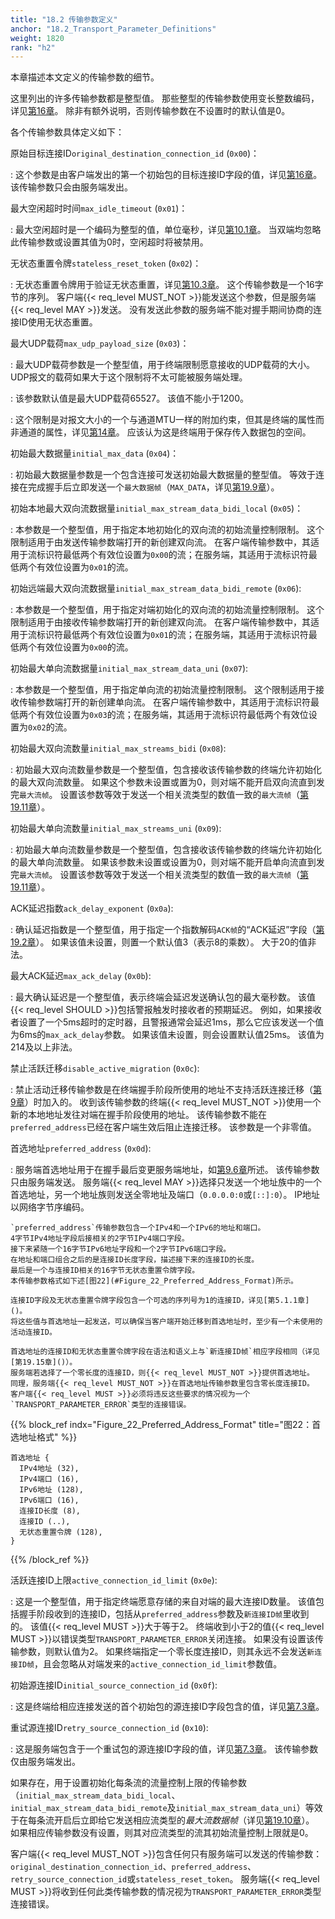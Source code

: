 ```yaml
---
title: "18.2 传输参数定义"
anchor: "18.2_Transport_Parameter_Definitions"
weight: 1820
rank: "h2"
---
```


本章描述本文定义的传输参数的细节。

这里列出的许多传输参数都是整型值。
那些整型的传输参数使用变长整数编码，详见[第16章]()。
除非有额外说明，否则传输参数在不设置时的默认值是0。

各个传输参数具体定义如下：


原始目标连接ID`original_destination_connection_id` (`0x00`)：

:   这个参数是由客户端发出的第一个初始包的目标连接ID字段的值，详见[第16章]()。
    该传输参数只会由服务端发出。


最大空闲超时时间`max_idle_timeout` (`0x01`)：

:   最大空闲超时是一个编码为整型的值，单位毫秒，详见[第10.1章]()。
    当双端均忽略此传输参数或设置其值为0时，空闲超时将被禁用。


无状态重置令牌`stateless_reset_token` (`0x02`)：

:   无状态重置令牌用于验证无状态重置，详见[第10.3章]()。
    这个传输参数是一个16字节的序列。
    客户端{{< req_level MUST_NOT >}}能发送这个参数，但是服务端{{< req_level MAY >}}发送。
    没有发送此参数的服务端不能对握手期间协商的连接ID使用无状态重置。

最大UDP载荷`max_udp_payload_size` (`0x03`)：

:   最大UDP载荷参数是一个整型值，用于终端限制愿意接收的UDP载荷的大小。
    UDP报文的载荷如果大于这个限制将不太可能被服务端处理。

:   该参数默认值是最大UDP载荷65527。
    该值不能小于1200。

:   这个限制是对报文大小的一个与通道MTU一样的附加约束，但其是终端的属性而非通道的属性，详见[第14章]()。
    应该认为这是终端用于保存传入数据包的空间。

初始最大数据量`initial_max_data` (`0x04`)：

:   初始最大数据量参数是一个包含连接可发送初始最大数据量的整型值。
    等效于连接在完成握手后立即发送一个`最大数据帧`（`MAX_DATA`，详见[第19.9章]()）。

初始本地最大双向流数据量`initial_max_stream_data_bidi_local` (`0x05`)：

:   本参数是一个整型值，用于指定本地初始化的双向流的初始流量控制限制。
    这个限制适用于由发送传输参数端打开的新创建双向流。
    在客户端传输参数中，其适用于流标识符最低两个有效位设置为`0x00`的流；在服务端，其适用于流标识符最低两个有效位设置为`0x01`的流。

初始远端最大双向流数据量`initial_max_stream_data_bidi_remote` (`0x06`):

:   本参数是一个整型值，用于指定对端初始化的双向流的初始流量控制限制。
    这个限制适用于由接收传输参数端打开的新创建双向流。
    在客户端传输参数中，其适用于流标识符最低两个有效位设置为`0x01`的流；在服务端，其适用于流标识符最低两个有效位设置为`0x00`的流。



初始最大单向流数据量`initial_max_stream_data_uni` (`0x07`):

:   本参数是一个整型值，用于指定单向流的初始流量控制限制。
    这个限制适用于接收传输参数端打开的新创建单向流。
    在客户端传输参数中，其适用于流标识符最低两个有效位设置为`0x03`的流；在服务端，其适用于流标识符最低两个有效位设置为`0x02`的流。


初始最大双向流数量`initial_max_streams_bidi` (`0x08`):

:   初始最大双向流数量参数是一个整型值，包含接收该传输参数的终端允许初始化的最大双向流数量。
    如果这个参数未设置或置为0，则对端不能开启双向流直到发完`最大流帧`。
    设置该参数等效于发送一个相关流类型的数值一致的`最大流帧`（[第19.11章]()）。


初始最大单向流数量`initial_max_streams_uni` (`0x09`):

:   初始最大单向流数量参数是一个整型值，包含接收该传输参数的终端允许初始化的最大单向流数量。
    如果该参数未设置或设置为0，则对端不能开启单向流直到发完`最大流帧`。
    设置该参数等效于发送一个相关流类型的数值一致的`最大流帧`（[第19.11章]()）。


ACK延迟指数`ack_delay_exponent` (`0x0a`):

:   确认延迟指数是一个整型值，用于指定一个指数解码`ACK帧`的“ACK延迟”字段（[第19.2章]()）。
    如果该值未设置，则置一个默认值3（表示8的乘数）。
    大于20的值非法。

最大ACK延迟`max_ack_delay` (`0x0b`):

:   最大确认延迟是一个整型值，表示终端会延迟发送确认包的最大毫秒数。
    该值{{< req_level SHOULD >}}包括警报触发时接收者的预期延迟。
    例如，如果接收者设置了一个5ms超时的定时器，且警报通常会延迟1ms，那么它应该发送一个值为6ms的`max_ack_delay`参数。
    如果该值未设置，则会设置默认值25ms。
    该值为214及以上非法。

禁止活跃迁移`disable_active_migration` (`0x0c`):

:   禁止活动迁移传输参数是在终端握手阶段所使用的地址不支持活跃连接迁移（[第9章]()）时加入的。
    收到该传输参数的终端{{< req_level MUST_NOT >}}使用一个新的本地地址发往对端在握手阶段使用的地址。
    该传输参数不能在`preferred_address`已经在客户端生效后阻止连接迁移。
    该参数是一个非零值。

首选地址`preferred_address` (`0x0d`):

:   服务端首选地址用于在握手最后变更服务端地址，如[第9.6章]()所述。
    该传输参数只由服务端发送。
    服务端{{< req_level MAY >}}选择只发送一个地址族中的一个首选地址，另一个地址族则发送全零地址及端口（`0.0.0.0:0`或`[::]:0`）。
    IP地址以网络字节序编码。

    `preferred_address`传输参数包含一个IPv4和一个IPv6的地址和端口。
    4字节IPv4地址字段后接相关的2字节IPv4端口字段。
    接下来紧随一个16字节IPv6地址字段和一个2字节IPv6端口字段。
    在地址和端口组合之后的是连接ID长度字段，描述接下来的连接ID的长度。
    最后是一个与连接ID相关的16字节无状态重置令牌字段。
    本传输参数格式如下述[图22](#Figure_22_Preferred_Address_Format)所示。

    连接ID字段及无状态重置令牌字段包含一个可选的序列号为1的连接ID，详见[第5.1.1章]()。
    将这些值与首选地址一起发送，可以确保当客户端开始迁移到首选地址时，至少有一个未使用的活动连接ID。

    首选地址的连接ID和无状态重置令牌字段在语法和语义上与`新连接ID帧`相应字段相同（详见[第19.15章]()）。
    服务端若选择了一个零长度的连接ID，则{{< req_level MUST_NOT >}}提供首选地址。
    同理，服务端{{< req_level MUST_NOT >}}在首选地址传输参数里包含零长度连接ID。
    客户端{{< req_level MUST >}}必须将违反这些要求的情况视为一个`TRANSPORT_PARAMETER_ERROR`类型的连接错误。

{{% block_ref
    indx="Figure_22_Preferred_Address_Format"
    title="图22：首选地址格式" %}}

```
首选地址 {
  IPv4地址 (32),
  IPv4端口 (16),
  IPv6地址 (128),
  IPv6端口 (16),
  连接ID长度 (8),
  连接ID (..),
  无状态重置令牌 (128),
}
```

{{% /block_ref %}}



活跃连接ID上限`active_connection_id_limit` (`0x0e`):

:   这是一个整型值，用于指定终端愿意存储的来自对端的最大连接ID数量。
    该值包括握手阶段收到的连接ID，包括从`preferred_address`参数及`新连接ID帧`里收到的。
    该值{{< req_level MUST >}}大于等于2。
    终端收到小于2的值{{< req_level MUST >}}以错误类型`TRANSPORT_PARAMETER_ERROR`关闭连接。
    如果没有设置该传输参数，则默认值为2。
    如果终端指定一个零长度连接ID，则其永远不会发送`新连接ID帧`，且会忽略从对端发来的`active_connection_id_limit`参数值。


初始源连接ID`initial_source_connection_id` (`0x0f`):

:   这是终端给相应连接发送的首个初始包的源连接ID字段包含的值，详见[第7.3章]()。


重试源连接ID`retry_source_connection_id` (`0x10`):

:   这是服务端包含于一个重试包的源连接ID字段的值，详见[第7.3章]()。
    该传输参数仅由服务端发出。


如果存在，用于设置初始化每条流的流量控制上限的传输参数（`initial_max_stream_data_bidi_local`、`initial_max_stream_data_bidi_remote`及`initial_max_stream_data_uni`）等效于在每条流开启后立即给它发送相应流类型的*最大流数据帧*（详见[第19.10章]()）。
如果相应传输参数没有设置，则其对应流类型的流其初始流量控制上限就是0。

客户端{{< req_level MUST_NOT >}}包含任何只有服务端可以发送的传输参数：`original_destination_connection_id`、`preferred_address`、`retry_source_connection_id`或`stateless_reset_token`。
服务端{{< req_level MUST >}}将收到任何此类传输参数的情况视为`TRANSPORT_PARAMETER_ERROR`类型连接错误。
